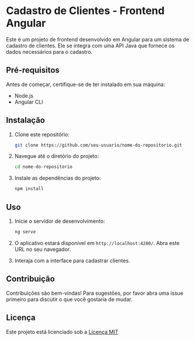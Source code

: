 # Cadastro de Clientes - Frontend Angular

Este é um projeto de frontend desenvolvido em Angular para um sistema de cadastro de clientes. Ele se integra com uma API Java que fornece os dados necessários para o cadastro.

## Pré-requisitos

Antes de começar, certifique-se de ter instalado em sua máquina:

- Node.js
- Angular CLI

## Instalação

1. Clone este repositório:

   ```bash
   git clone https://github.com/seu-usuario/nome-do-repositorio.git
   ```

2. Navegue até o diretório do projeto:

   ```bash
   cd nome-do-repositorio
   ```

3. Instale as dependências do projeto:

   ```bash
   npm install
   ```

## Uso

1. Inicie o servidor de desenvolvimento:

   ```bash
   ng serve
   ```

2. O aplicativo estará disponível em `http://localhost:4200/`. Abra este URL no seu navegador.

3. Interaja com a interface para cadastrar clientes.

## Contribuição

Contribuições são bem-vindas! Para sugestões, por favor abra uma issue primeiro para discutir o que você gostaria de mudar.

## Licença

Este projeto está licenciado sob a [Licença MIT](https://opensource.org/licenses/MIT)
